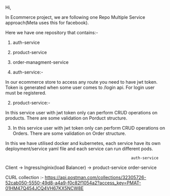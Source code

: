 Hi,

In Ecommerce project, we are following one Repo Multiple Service approach(Meta uses this  for facebook).

Here we have one repository that contains:-

1. auth-service
2. product-service
3. order-managment-service

1. auth-service:- 

In our ecommerce store to access any route you need to have jwt token. Token is generated when some user comes to
/login api. For login user must be registered.

2. product-service:- 

In this service user with jwt token only can perform CRUD operations on products.
There are some validation on Porduct structure.

3. In this service user with jwt token only can perform CRUD operations on Orders.
There are some validation on Order structure.


In this we have utilised docker and kubernetes, each service have its own deployment/service yaml file and each service 
can run different pods.



                                                           auth-service     
   Client       ->    Ingress/nginix(load Balancer)  ->    product-service
                                                           order-service



CURL collection :- https://api.postman.com/collections/32305726-52cab050-5550-49d8-a4a9-f0c82f1054a2?access_key=PMAT-01HM47Q454JCQ4VH67KX5NCW8E 